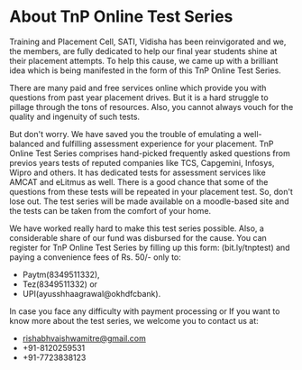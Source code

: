 # About TnP Online Test Series

Training and Placement Cell, SATI, Vidisha has been reinvigorated and we, the members, are fully dedicated to help our final year students shine at their placement attempts. To help this cause, we came up with a brilliant idea which is being manifested in the form of this TnP Online Test Series.

There are many paid and free services online which provide you with questions from past year placement drives. But it is a hard struggle to pillage through the tons of resources. Also, you cannot always vouch for the quality and ingenuity of such tests.

But don't worry. We have saved you the trouble of emulating a well-balanced and fulfilling assessment experience for your placement. TnP Online Test Series comprises hand-picked frequently asked questions from previos years tests of reputed companies like TCS, Capgemini, Infosys, Wipro and others. It has dedicated tests for assessment services like AMCAT and eLitmus as well.
There is a good chance that some of the questions from these tests will be repeated in your placement test. So, don't lose out.
The test series will be made available on a moodle-based site and the tests can be taken from the comfort of your home. 

We have worked really hard to make this test series possible. Also, a considerable share of our fund was disbursed for the cause. You can register for TnP Online Test Series by filling up this form: (bit.ly/tnptest) and paying a convenience fees of Rs. 50/- only to:
- Paytm(8349511332),
- Tez(8349511332) or
- UPI(ayusshhaagrawal@okhdfcbank).

In case you face any difficulty with payment processing or If you want to know more about the test series, we welcome you to contact us at:
- rishabhvaishwamitre@gmail.com
- +91-8120259531
- +91-7723838123

